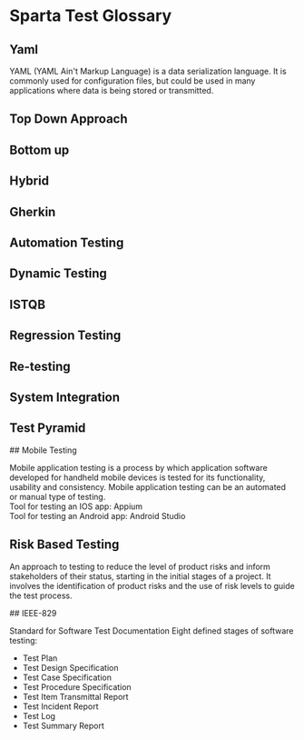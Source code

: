 # Sparta Test Glossary

## Yaml

YAML (YAML Ain't Markup Language) is a data serialization language. It is commonly used for configuration files, but could be used in many applications where data is being stored or transmitted.

## Top Down Approach

## Bottom up

## Hybrid

## Gherkin

## Automation Testing

## Dynamic Testing

## ISTQB

## Regression Testing

## Re-testing

## System Integration

## Test Pyramid

## Mobile Testing

Mobile application testing is a process by which application software developed for handheld mobile devices is tested for its functionality, usability and consistency. Mobile application testing can be an automated or manual type of testing. <br>
Tool for testing an IOS app: Appium <br>
Tool for testing an Android app: Android Studio

## Risk Based Testing
An approach to testing to reduce the level of product risks and inform stakeholders of their status, starting in the initial stages of a project. It involves the identification of product risks and the use of risk levels to guide the test process.

## IEEE-829

Standard for Software Test Documentation
Eight defined stages of software testing:

* Test Plan
* Test Design Specification
* Test Case Specification
* Test Procedure Specification
* Test Item Transmittal Report
* Test Incident Report
* Test Log
* Test Summary Report
